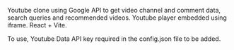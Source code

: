 Youtube clone using Google API to get video channel and comment data, search queries and recommended videos.
Youtube player embedded using iframe. React + Vite.

To use, Youtube Data API key required in the config.json file to be added.
